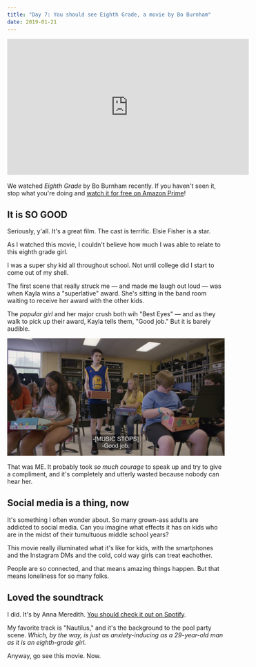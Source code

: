 ```yaml
---
title: "Day 7: You should see Eighth Grade, a movie by Bo Burnham"
date: 2019-01-21
---
```


<iframe width="560" height="315" src="https://www.youtube.com/embed/y8lFgF_IjPw" frameborder="0" allow="accelerometer; autoplay; encrypted-media; gyroscope; picture-in-picture" allowfullscreen></iframe>

We watched _Eighth Grade_ by Bo Burnham recently. If you haven't seen it, stop what you're doing and [watch it for free on Amazon Prime](https://www.amazon.com/Eighth-Grade-Elsie-Fisher/dp/B07FJNMSFN/)!

## It is SO GOOD

Seriously, y'all. It's a great film. The cast is terrific. Elsie Fisher is a star.

As I watched this movie, I couldn't believe how much I was able to relate to this eighth grade girl.

I was a super shy kid all throughout school. Not until college did I start to come out of my shell.

The first scene that really struck me — and made me laugh out loud — was when Kayla wins a "superlative" award. She's sitting in the band room waiting to receive her award with the other kids.

The _popular girl_ and her major crush both wih "Best Eyes" — and as they walk to pick up their award, Kayla tells them, "Good job." But it is barely audible.

![Good job](./good_job.jpg)

That was ME. It probably took _so much courage_ to speak up and try to give a compliment, and it's completely and utterly wasted because nobody can hear her.

## Social media is a thing, now

It's something I often wonder about. So many grown-ass adults are addicted to social media. Can you imagine what effects it has on kids who are in the midst of their tumultuous middle school years?

This movie really illuminated what it's like for kids, with the smartphones and the Instagram DMs and the cold, cold way girls can treat eachother.

People are so connected, and that means amazing things happen. But that means loneliness for so many folks.

## Loved the soundtrack

I did. It's by Anna Meredith. [You should check it out on Spotify](https://open.spotify.com/album/6OfLMfCGojeGGNTlRuNOT8?si=cx191KaJRwa_sYpbF7Bw1w).

My favorite track is "Nautilus," and it's the background to the pool party scene. _Which, by the way, is just as anxiety-inducing as a 29-year-old man as it is an eighth-grade girl._

Anyway, go see this movie. Now.
